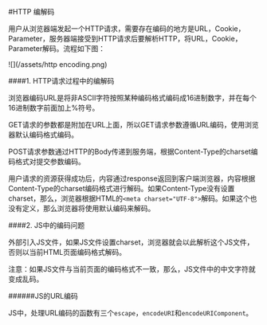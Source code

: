 #HTTP 编解码

用户从浏览器端发起一个HTTP请求，需要存在编码的地方是URL，Cookie，Parameter，服务器端接受到HTTP请求后要解析HTTP，将URL，Cookie，Parameter解码。流程如下图：

![](/assets/http encoding.png)

####1. HTTP请求过程中的编解码

浏览器编码URL是将非ASCII字符按照某种编码格式编码成16进制数字，并在每个16进制数字前面加上%符号。

GET请求的参数都是附加在URL上面，所以GET请求参数遵循URL编码，使用浏览器默认编码格式编码。

POST请求参数通过HTTP的Body传递到服务端，根据Content-Type的charset编码格式对提交参数编码。

用户请求的资源获得成功后，内容通过response返回到客户端浏览器，内容根据Content-Type的charset编码格式进行解码。如果Content-Type没有设置charset，那么，浏览器根据HTML的```<meta charset="UTF-8">```解码。如果这个也没有定义，那么浏览器将使用默认编码来解码。

####2. JS中的编码问题

外部引入JS文件，如果JS文件设置charset，浏览器就会以此解析这个JS文件，否则以当前HTML页面编码格式解码。

注意：如果JS文件与当前页面的编码格式不一致，那么，JS文件中的中文字符就变成乱码。

######JS的URL编码

JS中，处理URL编码的函数有三个```escape```，```encodeURI```和```encodeURIComponent```。

